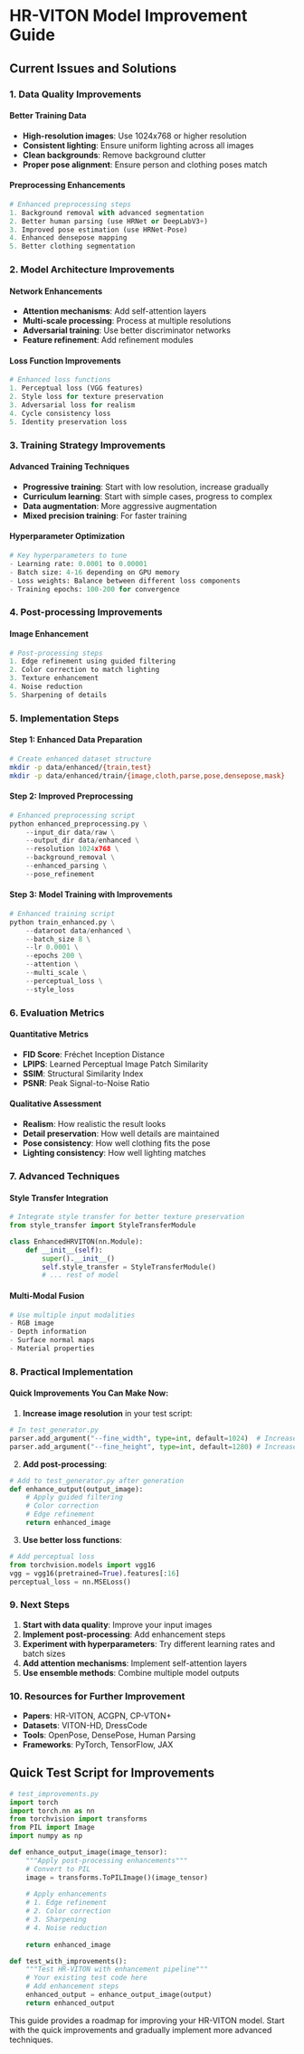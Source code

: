 # HR-VITON Model Improvement Guide

## Current Issues and Solutions

### 1. Data Quality Improvements

#### Better Training Data
- **High-resolution images**: Use 1024x768 or higher resolution
- **Consistent lighting**: Ensure uniform lighting across all images
- **Clean backgrounds**: Remove background clutter
- **Proper pose alignment**: Ensure person and clothing poses match

#### Preprocessing Enhancements
```python
# Enhanced preprocessing steps
1. Background removal with advanced segmentation
2. Better human parsing (use HRNet or DeepLabV3+)
3. Improved pose estimation (use HRNet-Pose)
4. Enhanced densepose mapping
5. Better clothing segmentation
```

### 2. Model Architecture Improvements

#### Network Enhancements
- **Attention mechanisms**: Add self-attention layers
- **Multi-scale processing**: Process at multiple resolutions
- **Adversarial training**: Use better discriminator networks
- **Feature refinement**: Add refinement modules

#### Loss Function Improvements
```python
# Enhanced loss functions
1. Perceptual loss (VGG features)
2. Style loss for texture preservation
3. Adversarial loss for realism
4. Cycle consistency loss
5. Identity preservation loss
```

### 3. Training Strategy Improvements

#### Advanced Training Techniques
- **Progressive training**: Start with low resolution, increase gradually
- **Curriculum learning**: Start with simple cases, progress to complex
- **Data augmentation**: More aggressive augmentation
- **Mixed precision training**: For faster training

#### Hyperparameter Optimization
```python
# Key hyperparameters to tune
- Learning rate: 0.0001 to 0.00001
- Batch size: 4-16 depending on GPU memory
- Loss weights: Balance between different loss components
- Training epochs: 100-200 for convergence
```

### 4. Post-processing Improvements

#### Image Enhancement
```python
# Post-processing steps
1. Edge refinement using guided filtering
2. Color correction to match lighting
3. Texture enhancement
4. Noise reduction
5. Sharpening of details
```

### 5. Implementation Steps

#### Step 1: Enhanced Data Preparation
```bash
# Create enhanced dataset structure
mkdir -p data/enhanced/{train,test}
mkdir -p data/enhanced/train/{image,cloth,parse,pose,densepose,mask}
```

#### Step 2: Improved Preprocessing
```python
# Enhanced preprocessing script
python enhanced_preprocessing.py \
    --input_dir data/raw \
    --output_dir data/enhanced \
    --resolution 1024x768 \
    --background_removal \
    --enhanced_parsing \
    --pose_refinement
```

#### Step 3: Model Training with Improvements
```python
# Enhanced training script
python train_enhanced.py \
    --dataroot data/enhanced \
    --batch_size 8 \
    --lr 0.0001 \
    --epochs 200 \
    --attention \
    --multi_scale \
    --perceptual_loss \
    --style_loss
```

### 6. Evaluation Metrics

#### Quantitative Metrics
- **FID Score**: Fréchet Inception Distance
- **LPIPS**: Learned Perceptual Image Patch Similarity
- **SSIM**: Structural Similarity Index
- **PSNR**: Peak Signal-to-Noise Ratio

#### Qualitative Assessment
- **Realism**: How realistic the result looks
- **Detail preservation**: How well details are maintained
- **Pose consistency**: How well clothing fits the pose
- **Lighting consistency**: How well lighting matches

### 7. Advanced Techniques

#### Style Transfer Integration
```python
# Integrate style transfer for better texture preservation
from style_transfer import StyleTransferModule

class EnhancedHRVITON(nn.Module):
    def __init__(self):
        super().__init__()
        self.style_transfer = StyleTransferModule()
        # ... rest of model
```

#### Multi-Modal Fusion
```python
# Use multiple input modalities
- RGB image
- Depth information
- Surface normal maps
- Material properties
```

### 8. Practical Implementation

#### Quick Improvements You Can Make Now:

1. **Increase image resolution** in your test script:
```python
# In test_generator.py
parser.add_argument("--fine_width", type=int, default=1024)  # Increase from 768
parser.add_argument("--fine_height", type=int, default=1280) # Increase from 1024
```

2. **Add post-processing**:
```python
# Add to test_generator.py after generation
def enhance_output(output_image):
    # Apply guided filtering
    # Color correction
    # Edge refinement
    return enhanced_image
```

3. **Use better loss functions**:
```python
# Add perceptual loss
from torchvision.models import vgg16
vgg = vgg16(pretrained=True).features[:16]
perceptual_loss = nn.MSELoss()
```

### 9. Next Steps

1. **Start with data quality**: Improve your input images
2. **Implement post-processing**: Add enhancement steps
3. **Experiment with hyperparameters**: Try different learning rates and batch sizes
4. **Add attention mechanisms**: Implement self-attention layers
5. **Use ensemble methods**: Combine multiple model outputs

### 10. Resources for Further Improvement

- **Papers**: HR-VITON, ACGPN, CP-VTON+
- **Datasets**: VITON-HD, DressCode
- **Tools**: OpenPose, DensePose, Human Parsing
- **Frameworks**: PyTorch, TensorFlow, JAX

## Quick Test Script for Improvements

```python
# test_improvements.py
import torch
import torch.nn as nn
from torchvision import transforms
from PIL import Image
import numpy as np

def enhance_output_image(image_tensor):
    """Apply post-processing enhancements"""
    # Convert to PIL
    image = transforms.ToPILImage()(image_tensor)
    
    # Apply enhancements
    # 1. Edge refinement
    # 2. Color correction
    # 3. Sharpening
    # 4. Noise reduction
    
    return enhanced_image

def test_with_improvements():
    """Test HR-VITON with enhancement pipeline"""
    # Your existing test code here
    # Add enhancement steps
    enhanced_output = enhance_output_image(output)
    return enhanced_output
```

This guide provides a roadmap for improving your HR-VITON model. Start with the quick improvements and gradually implement more advanced techniques. 